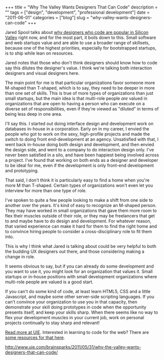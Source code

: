 +++
title = "Why The Valley Wants Designers That Can Code"
description = ""
tags = ["design", "development", "professional development"]
date = "2011-06-01"
categories = ["blog"]
slug = "why-valley-wants-designers-can-code"
+++



<p>Jared Spool talks about <a href="http://www.uie.com/brainsparks/2011/05/31/why-the-valley-wants-designers-that-can-code/">why designers who code are popular in Silicon Valley</a> right now, and for the most part, it boils down to this. Small software and web startups value and are able to use a broader range of skillsets, because one of the highest priorities, especially for bootstrapped startups, is to ship while lean on resources.</p>

<p>Jared notes that those who don't think designers should know how to code say this dilutes the designer's value. I think we're talking both interaction designers and visual designers here.</p>

<p>The main point for me is that particular organizations favor someone more M-shaped than T-shaped, which is to say, they need to be deeper in more than one set of skills. This is true of more types of organizations than just small startups, but the main idea is that multi-role people <em>are</em> valued in organizations that are open to having  a person who can execute on a diverse set of responsibilities, even if they're viewed as &quot;diluted&quot; in terms of being less deep in one area.</p>

<p>I'll say this. I started out doing interface design and development work on databases in-house in a corporation. Early on in my career, I envied the people who got to work on the sexy, high-profile projects and made the switch to doing front end-development at an agency. Unsatisfied with that, I went back in-house doing both design and development, and then envied the design side, and went to a company to do interaction design only. I've never been satisfied in a silo, and have been happiest being involved across a project. I've found that working on both ends as a designer and developer to be ideal for me, even if the development is only front-end development and prototyping.</p>

<p>That said, I don't think it is particularly easy to find a home when you're more M than T-shaped. Certain types of organizations won't even let you interview for more than one type of role.</p>

<p>I've spoken to quite a few people looking to make a shift from one side to another over the years. It's kind of easy to recognize an M-shaped person. They may have worked in small organizations that gave them more room to flex their muscles outside of their role, or they may be freelancers that get to and maybe have to do design and development. For whatever reason, that varied experience can make it hard for them to find the right home and to convince hiring people to consider a cross-disciplinary role to fit them into.</p>

<p>This is why I think what Jared is talking about could be very helpful to both the budding UX designers out there, and those considering making a change in role.</p>

<p>It seems obvious to say, but if you can already do some development and you want to use it, you might look for an organization that values it. Small startups or in-house positions with small development organizations where multi-role people are valued is a good start.</p>

<p>If you can't do some kind of code, at least learn HTML5, CSS and a little Javascript, and maybe some other server-side scripting languages. If you can't convince your organization to use you in that capacity, then demonstrate your skill doing prototypes in code when the opportunity presents itself, and keep your skills sharp. When there seems like no way to flex your development muscles in your current job, work on personal projects continually to stay sharp and relevant!</p>

<p><a href="http://www.uie.com/brainsparks/2011/05/31/why-the-valley-wants-designers-that-can-code/">Read more at UIE</a>. Interested in learning to code for the web? There are <a href="../wiki/learn-code.html">some resources for that here</a>.</p>

    
  <a href="http://www.uie.com/brainsparks/2011/05/31/why-the-valley-wants-designers-that-can-code/">http://www.uie.com/brainsparks/2011/05/31/why-the-valley-wants-designers-that-can-code/</a>
